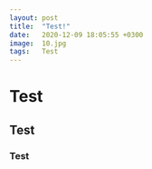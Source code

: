 ```yaml
---
layout: post
title:  "Test!"
date:   2020-12-09 18:05:55 +0300
image:  10.jpg
tags:   Test
---
```


# Test

## Test

### Test

